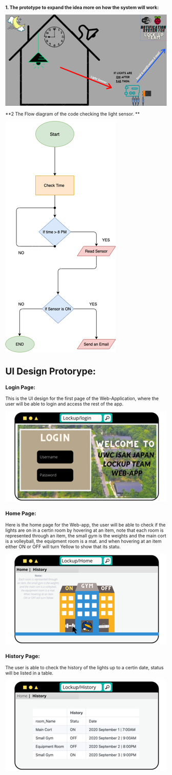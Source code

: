 
**1. The prototype to expand the idea more on how the system will work:** 

![IA-IBDP](Diagram.png)


**2 The Flow diagram of the code checking the light sensor. **

![IA-IBDP](Light.png)

# UI Design Protorype: 

### Login Page: 
This is the UI design for the first page of the Web-Application, where the user will be able to login and access the rest of the app. 

 ![IA-IBDP](Lockup_login.png)


### Home Page: 
Here is the home page for the Web-app, the user will be able to check if the lights are on in a certin room by hovering at an item, note that
each room is represented through an item, the small gym is the weights and the main cort is a volleyball, the equipment room is a mat. and when hovering at an item
either ON or OFF will turn Yellow to show that its statu. 

 ![IA-IBDP](Lockup_login1.png)
 
 ### History Page: 
 The user is able to check the history of the lights up to a certin date, status will be listed in a table. 
 
  ![IA-IBDP](Lockup_login2.png)

